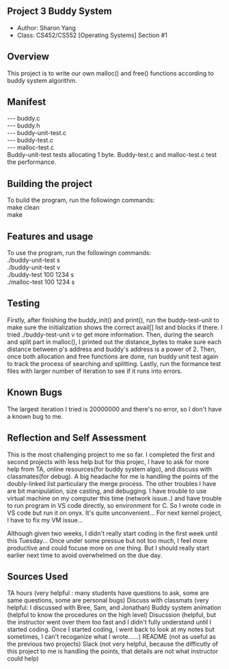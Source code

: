 ## Project 3 Buddy System

* Author: Sharon Yang
* Class: CS452/CS552 [Operating Systems] Section #1

## Overview

This project is to write our own malloc() and free() functions according to buddy system algorithm. 

## Manifest

--- buddy.c</br>
--- buddy.h</br>
--- buddy-unit-test.c</br>
--- buddy-test.c</br>
--- malloc-test.c</br>
Buddy-unit-test tests allocating 1 byte. Buddy-test.c and malloc-test.c test the performance.

## Building the project

To build the program, run the followingn commands:</br>
make clean</br>
make </br>

## Features and usage
To use the program, run the followingn commands:</br>
./buddy-unit-test s </br>
./buddy-unit-test v </br>
./buddy-test 100 1234 s </br>
./malloc-test 100 1234 s </br>

## Testing

Firstly, after finishing the buddy_init() and print(), run the buddy-test-unit to make sure the initialization shows the correct avail[] list and blocks if there. I tried ./buddy-test-unit v to get more information.
Then, during the search and split part in malloc(), I printed out the distance_bytes to make sure each distance between p's address and buddy's address is a power of 2. Then, once both allocation and free functions are done, run buddy unit test again
to track the process of searching and splitting. Lastly, run the formance test files with larger number of iteration to see if it runs into errors.

## Known Bugs
The largest iteration I tried is 20000000 and there's no error, so I don't have a known bug to me. 

## Reflection and Self Assessment

This is the most challenging project to me so far. I completed the first and second projects with less help but for this projec, I have to ask for more help from TA, online resources(for buddy system algo), and discuss with classmates(for debug).
A big headache for me is handling the points of the doubly-linked list particulary the merge process. The other troubles I have are bit manipulation, size casting, and debugging.
I have trouble to use virtual machine on my computer this time (network issue..) and have trouble to  run program in VS code directly, so  environment for C. So I wrote code in VS code but run it on onyx. 
It's quite unconvenient... For next kernel project, I have to fix my VM issue...

Although given two weeks, I didn't really start coding in the first week until this Tuesday... Once under some pressue but not too much, I feel more productive and could focuse more on one thing. 
But I should really start earlier next time to avoid overwhelmed on the due day.  

## Sources Used
TA hours (very helpful : many students have questions to ask, some are same questions, some are personal bugs)
Discuss with classmats (very helpful: I discussed with Bree, Sam, and Jonathan)
Buddy system animation (helpful to know the procedures on the high level)
Disucssion (helpful, but the instructor went over them too fast and I didn't fully understand until I started coding. Once I started coding, I went back to look at my notes but sometimes, I can't recoganize what I wrote......)
README (not as useful as the previous two projects)
Slack (not very helpful, because the difficutly of this project to me is handling the points, that details are not what instructor could help)
